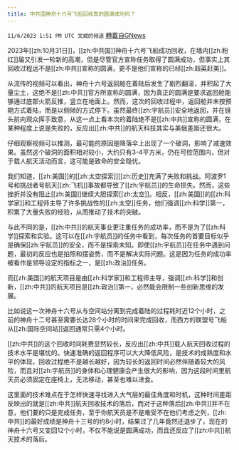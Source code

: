 ```yaml
---
title: 中共国神舟十六号飞船回收真的圆满成功吗？
---
```

`11/6/2023 1:51 PM UTC 文斌的频道` [轉載自GNews](https://gnews.org/articles/1930188)

2023年[[zh:10月31日]]，[[zh:中共国]]神舟十六号飞船成功回收，在墙内[[zh:粉红]]届又引发一轮新的高潮，但是尽管官方宣称任务取得了圆满成功，但事实上其回收过程远不是[[zh:中共]]宣称的圆满，更不是他们宣称的已经[[zh:超英赶美]]。

从流传的视频可以看出，神舟十六号返回舱在着陆后发生了剧烈翻滚，并积起了大量尘土，这绝不是[[zh:中共]]官方所宣称的圆满，因为真正的圆满是要求返回舱能够通过底部火箭反推，竖立在地面上。然而，这次的回收过程中，返回舱并未按预期方式着陆，而是以侧倾的方式停下。虽然最终[[zh:宇航员]]安全地返回，并在镜头前向观众挥手致意，从这一点上看本次的着陆绝不是[[zh:中共]]宣称的圆满，在某种程度上说是失败的，反应出[[zh:中共]]的航天科技其实与美俄差距还很大。

仔细观察视频可以推测，最可能的原因是降落伞上出现了一个破洞，影响了减速效果。虽然这个破洞的面积相对较小，大约只有3-4平方米，仍在可控范围内，但对于载人航天活动而言，这可能是致命的安全隐忧。

我们知道，[[zh:美国]]的[[zh:太空探索]][[zh:历史]]充满了失败和挑战。阿波罗1号和挑战者号航天[[zh:飞机]]事故都导致了[[zh:宇航员]]的生命损失。然而，这些挫折并没有阻止[[zh:美国]]继续大胆探索[[zh:太空]]。相反，[[zh:美国]]的[[zh:科学家]]和工程师主导了许多挑战性的[[zh:太空]]任务，他们强调[[zh:科学]]第一，积累了大量失败的经验，从而推动了技术的突破。

与此不同的是，[[zh:中共]]的航天事业更注重任务的成功率，而不是为了[[zh:科学]]探索和实验。这可以在[[zh:宇航员]]的任务中看到，每次任务的首要目标似乎是确保[[zh:宇航员]]的安全，而不是探索未知。即使[[zh:宇航员]]在任务中遇到问题，最初的反应也是拍照和摆姿势，而不是解决实际问题。这是因为任务的成功率被看作是领导设定的指标之一，是[[zh:政治]]任务。

而[[zh:美国]]的航天项目是由[[zh:科学家]]和工程师主导，强调[[zh:科学]]和创新，[[zh:中共]]的航天项目是[[zh:政治]]第一，必然能会限制一些创新思维的发展。

比如说这一次神舟十六号从与空间站分离到完成着陆的过程耗时近12个小时，之前的神舟十二号甚至需要长达28个小时的时间来完成回收，而西方的联盟号飞船从[[zh:国际空间站]]返回通常只需4个小时。

[[zh:中共]]的这个回收时间耗费显然较长，反应出[[zh:中共]]载人航天回收过程的技术水平是堪忧的。快速准确的返回程序可以大大降低风险，是技术的成熟度和水平的体现，回收过程绝不是越长越好，因为较长的返回时间必然伴随着较大的风险，而且对[[zh:宇航员]]的身体和心理健康会产生很大的影响，因为这段时间里航天员必须固定在座椅上，无法移动，甚至也难以进食。

这里面的技术难点在于怎样快速寻找进入大气层的最佳角度和时机，这种时间差距反映出的就是[[zh:中共]]航天回收技术的落后，而对于这种落后[[zh:中共]]并不在意，他们要的只是完成任务，至于你航天员是不是难受不在他们考虑之列，[[zh:中共]]的最好成绩是神舟十三号的约8小时，结果过了几年竟然还退步了，现在的神舟十六号又变回12个小时，不仅不能说是圆满成功，而且还反应了[[zh:中共]]航天技术的落后。
